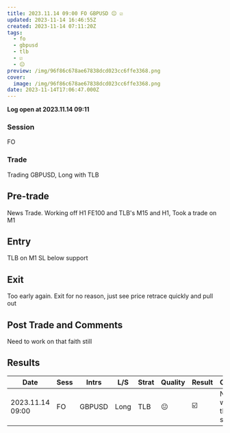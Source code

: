 ```yaml
---
title: 2023.11.14 09:00 FO GBPUSD 😐 ☑️
updated: 2023-11-14 16:46:55Z
created: 2023-11-14 07:11:20Z
tags:
  - fo
  - gbpusd
  - tlb
  - ☑️
  - 😐
preview: /img/96f86c678ae67838dcd023cc6ffe3368.png
cover:
  image: /img/96f86c678ae67838dcd023cc6ffe3368.png
date: 2023-11-14T17:06:47.000Z
---
```


**Log open at 2023.11.14 09:11**
### Session
FO
### Trade
Trading GBPUSD, Long with TLB
## Pre-trade
News Trade. Working off H1 FE100 and TLB&#x27;s M15 and H1, Took a trade on M1
## Entry
TLB on M1 SL below support
## Exit
Too early again. Exit for no reason, just see price retrace quickly and pull out
## Post Trade and Comments
Need to work on that faith still
## Results

| Date | Sess | Intrs | L/S | Strat | Quality | Result | Comments | URL  | R | Risk% |
|--|--|--|--|--|--|--|--|--|--|--|
| 2023.11.14 09:00 | FO | GBPUSD | Long | TLB |😐 | ☑️ | Need to work on that faith still | https://www.mql5.com/en/charts/18522812/gbpusd-m1-ftmo-s-r | 0.9 | 0.5 |